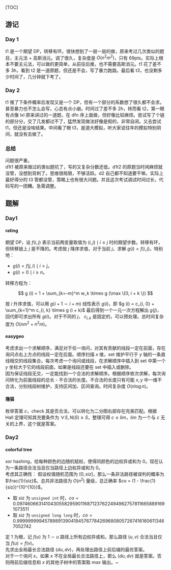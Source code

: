 [TOC]

## 游记

### Day 1

t1 是一个期望 DP，转移有环。很快想到了一层一层的做，原来考过几次类似的题目，主元法 + 高斯消元。调了很久，复杂度是 $O(n^2 m^2)$，只有 69pts。实际上根本不要主元法，可以做的更简单，从前往后推，也不需要高斯消元。t1 花了差不多 3h，看到 t2 是一道原题，但还是不会，写了暴力跑路。最后看 t3，也没剩多少时间了，几分钟就下考了。

### Day 2

t1 推了下条件概率后发现又是一个 DP，但有一个部分的系数想了很久都不会求。甚至暴力也不怎么会写，心态有点小崩。时间过了差不多 2h，转而看 t2，第一眼有点像 lxl 原来讲过的一道题，在 dfn 序上面做，但好像比较麻烦。尝试写了个链的部分分，交了几发都过不了，猛然发现做法好像是假的，非常自闭。又去尝试 t1，但还是没啥结果。中间看了眼 t3，是道大模拟，听大家说往年的模拟特别阴间，就没有去做了。

### 总结

问题很严重。  
d1t1 被原来做过的类似题坑了，写的又复杂分数还低。d1t2 的原题当时闲麻烦就没管，没想到背刺了。思维很局限，不够活跃。d2 自己都不知道要干嘛，实际上最好得分的 t3 管都没管，策略上也有很大问题。并且这次考试调试时间过长，代码写的一团糟。急需调整。

## 题解

### Day1

#### rating

期望 DP，设 $f (i, j)$ 表示当前两变量取值为 $(i, j) \mid i \leq j$ 时的期望步数。转移有环，但转移链上 $j$ 是不降的。考虑按 $j$ 降序求值，对于当前 $j$，求解 $g (i) = f (i, j)$。特别地：

* $g (i) = f (j, i) \mid i > j$。
* $g (i) = 0 \mid i \geq n$。

转移方程为：

$$
g (i) = 1 + \sum_{k=-m}^m w_k \times g (\max \{0, i + k \})
$$

按 $i$ 升序求值，可以用 $g (i+1 \sim i + m)$ 线性表示 $g(i)$，即 $g (i) = c_{i, 0} + \sum_{k=1}^m c_{i, k} \times g (i + k)$
最后得到一个一元一次方程解出 $g (j)$，回代即可求出所有 $g (i)$。对于不同的 $j$， $c_{i, k}$ 是固定的，可以预处理。总时间复杂度为 $O(n m^2 + n^2 m)$。

#### easygeo

考虑求出一个求解顺序，满足对于任一询问，对其有贡献的线段一定在前面，存在询问点右上方点的线段一定在后面。顺序扫描 $x$ 维，set 维护平行于 $y$ 轴的一条直线相交的线段集合。每次考虑一个询问或线段，在求解顺序中插入到 set 中第一个 $y$ 坐标大于它的线段前面，如果是线段还要在 set 中插入或删除。  
因为保证线段无交，一定能找到一个合法的求解顺序。根据顺序依次求解，每次询问转化为前面线段的总长 - 不合法的长度。不合法的长度只有可能 $x, y$ 中一维不合法，分别线段树维护，支持区间加、区间查询。时间复杂度 $O (n \log n)$。

#### 撸猫

枚举答案 $c$，check 其是否合法，可以转化为二分图右部存在完美匹配。根据 Hall 定理可知其充要条件为 $\forall S, N (S) \geq S$，整理可得 $c \leq lim$，$lim$ 为一个与 $c$ 无关的上界，这个就是答案。

### Day2

#### colorful tree

xor hashing，给每种颜色的边随机赋权，使得同颜色的边权异或和为 $0$。现在认为一条路径合法当且仅当路径上边权异或和为 $0$。  
考虑其正确性：
假设权值随机范围为 $[0, siz]$，那么一条非法路径被误判的概率为 $\frac{1}{siz}$。总共非法路径为 $O(n^2)$ 量级，总正确率 $co = (1 - \frac{1}{siz})^{10^{10}}$。

* 取 $siz$ 为 `unsigned int` 时，$co = 0.0974606631410430558295901168712376224949627578116658891691073511$
* 取 $siz$ 为 `unsigned long long` 时，$co = 0.999999999457898913904184576778426968080572674161606113467052742$

定 $1$ 为根，记 $f (u)$ 为 $1 \sim u$ 路径上所有边权异或和。那么路径 $(u, v)$ 合法当且仅当 $f (u) = f(v)$。  
先求出全局最长合法路径 $(du, dv)$，再处理出路径上前后缀的最优答案。  
对于一个询问 $x$，如果 $x$ 不在全局最长合法路径上，那么 $(du, dv)$ 就是答案。否则用前后缀信息和 $x$ 的其他子树中的答案取 $max$ 输出。~